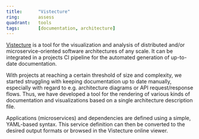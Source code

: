 ```yaml
---
title:      "Vistecture"
ring:       assess
quadrant:   tools
tags:       [documentation, architecture]
---
```


[Vistecture](https://vistecture.me/) is a tool for the visualization and analysis of  distributed
and/or microservice-oriented software architectures of any scale. It can be integrated in a projects
CI pipeline for the automated generation of up-to-date documentation.

With projects at reaching a certain threshold of size and complexity, we started struggling
with keeping documentation up to date manually, especially with regard to e.g. architecture diagrams
or API request/response flows. Thus, we have developed a tool for the rendering of various kinds
of documentation and visualizations based on a single architecture description file.

Applications (microservices) and dependencies are defined using a simple, YAML-based syntax. This
service definition can then be converted to the desired output formats or browsed in the Vistecture
online viewer.
